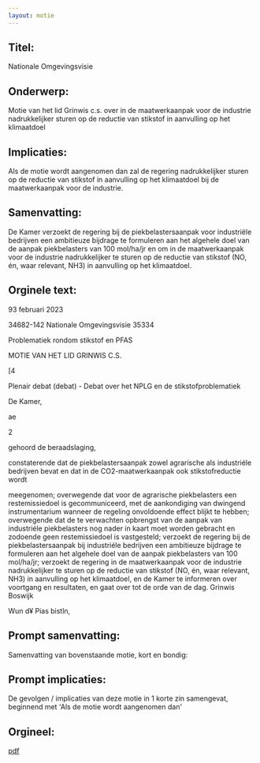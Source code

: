 ```yaml
---
layout: motie
---
```

## Titel:
Nationale Omgevingsvisie
## Onderwerp:
Motie van het lid Grinwis c.s. over in de maatwerkaanpak voor de industrie nadrukkelijker sturen op de reductie van stikstof in aanvulling op het klimaatdoel 
## Implicaties:

Als de motie wordt aangenomen dan zal de regering nadrukkelijker sturen op de reductie van stikstof in aanvulling op het klimaatdoel bij de maatwerkaanpak voor de industrie.
## Samenvatting:

De Kamer verzoekt de regering bij de piekbelastersaanpak voor industriële bedrijven een ambitieuze bijdrage te formuleren aan het algehele doel van de aanpak piekbelasters van 100 mol/ha/jr en om in de maatwerkaanpak voor de industrie nadrukkelijker te sturen op de reductie van stikstof (NO, én, waar relevant, NH3) in aanvulling op het klimaatdoel.
## Orginele text:


93 februari 2023

34682-142
Nationale Omgevingsvisie
35334

Problematiek rondom stikstof en PFAS

MOTIE VAN HET LID GRINWIS C.S.

[4

Plenair debat (debat) - Debat over het NPLG en de stikstofproblematiek

De Kamer,

ae

2

gehoord de beraadslaging,

constaterende dat de piekbelastersaanpak zowel agrarische als industriéle
bedrijven bevat en dat in de CO2-maatwerkaanpak ook stikstofreductie wordt

meegenomen;
overwegende dat voor de agrarische piekbelasters een restemissiedoel is
gecommuniceerd, met de aankondiging van dwingend instrumentarium
wanneer de regeling onvoldoende effect blijkt te hebben;
overwegende dat de te verwachten opbrengst van de aanpak van industriéle
piekbelasters nog nader in kaart moet worden gebracht en zodoende geen
restemissiedoel is vastgesteld;
verzoekt de regering bij de piekbelastersaanpak bij industriéle bedrijven een
ambitieuze bijdrage te formuleren aan het algehele doel van de aanpak
piekbelasters van 100 mol/ha/jr;
verzoekt de regering in de maatwerkaanpak voor de industrie nadrukkelijker te
sturen op de reductie van stikstof (NO, én, waar relevant, NH3) in aanvulling op
het klimaatdoel, en de Kamer te informeren over voortgang en resultaten,
en gaat over tot de orde van de dag.
Grinwis
Boswijk

Wun d¥ Pias
bistln,


## Prompt samenvatting:
Samenvatting van bovenstaande motie, kort en bondig:


## Prompt implicaties:
De gevolgen / implicaties van deze motie in 1 korte zin samengevat, beginnend met 'Als de motie wordt aangenomen dan' 

## Orgineel:
[pdf](https://gegevensmagazijn.tweedekamer.nl/OData/v4/2.0/Document(c000a5b2-943c-4db3-9cf7-c5aeea037f42)/resource)
